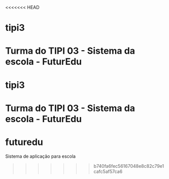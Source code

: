 <<<<<<< HEAD
# tipi3
Turma do TIPI 03 - Sistema da escola - FuturEdu
=======

# tipi3
Turma do TIPI 03 - Sistema da escola - FuturEdu
=======
# futuredu
Sistema de aplicação para escola

>>>>>>> b740fa6fec56167048e8c82c79e1cafc5af57ca6
